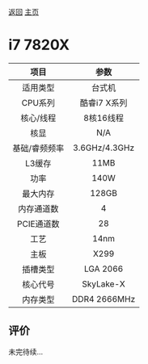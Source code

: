 [返回](../../../)  [主页](https://github.com/93Alliance/diy-pc/)
# i7 7820X


| 项目 | 参数 |
| :------: | :------: |
|适用类型 | 台式机|
|CPU系列| 酷睿i7 X系列 |
|核心/线程| 8核16线程|
|核显| N/A  |
|基础/睿频频率 |3.6GHz/4.3GHz|
| L3缓存| 11MB|
|功率| 140W |
|最大内存| 128GB |
|内存通道数| 4 |
|PCIE通道数| 28 |
|工艺|14nm |
|主板| X299  |
|插槽类型| LGA 2066 |
|核心代号|  SkyLake-X  |
|内存类型| DDR4 2666MHz |

## 评价

 未完待续...